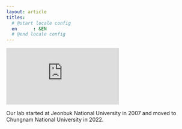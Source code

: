 ```yaml
---
layout: article
titles:
  # @start locale config
  en      : &EN      
  # @end locale config
---
```

<div class="video-container">
    <iframe src="https://vasturiano.github.io/react-force-graph/example/large-graph/" allowfullscreen="" frameborder="0"></iframe>
</div>

Our lab started at Jeonbuk National University in 2007 and moved to Chungnam National University in 2022.

